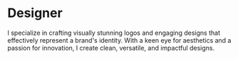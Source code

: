 # Designer
I specialize in crafting visually stunning logos and engaging designs that effectively represent a brand's identity. With a keen eye for aesthetics and a passion for innovation, I create clean, versatile, and impactful designs.
